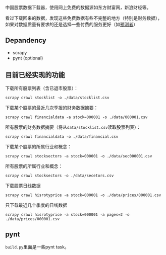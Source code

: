 中国股票数据下载器，使用网上免费的数据源如东方财富网，新浪财经等。

看过下载回来的数据，发现这些免费数据有些不完整的地方（特别是财务数据），如果对数据质量有要求的还是选择一些付费的服务更好（如[预测者](http://yucezhe.com/product?name=financial-data)）

## Depandency

* scrapy
* pynt (optional)

## 目前已经实现的功能

下载所有股票列表（含已退市股票）：

```scrapy crawl stocklist -o ./data/stocklist.csv```

下载某个股票的最近几次季报的财务数据摘要：

```scrapy crawl financialdata -a stock=000001 -o ./data/000001.csv```

所有股票的财务数据摘要（将从```data/stocklist.csv```读取股票列表）：

```scrapy crawl financialdata -o ./data/financial.csv```

下载某个股票的所属行业和概念：

```scrapy crawl stocksectors -a stock=000001 -o ./data/sec000001.csv```

所有股票的所属行业和概念：

```scrapy crawl stocksectors -o ./data/secetors.csv```

下载股票日线数据

```scrapy crawl hisrotyprice -a stock=000001 -o ./data/prices/000001.csv```

只下载最近几个季度的日线数据

```scrapy crawl hisrotyprice -a stock=000001 -a pages=2 -o ./data/prices/000001.csv```

## pynt

```build.py```里面是一些pynt task。 
